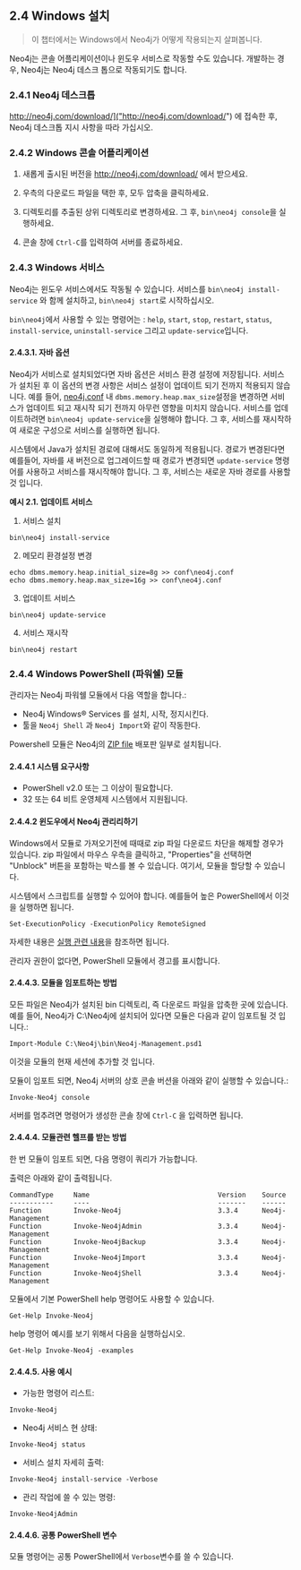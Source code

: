
## 2.4 Windows 설치

> 이 챕터에서는 Windows에서 Neo4j가 어떻게 작용되는지 살펴봅니다. 

Neo4j는 콘솔 어플리케이션이나 윈도우 서비스로 작동할 수도 있습니다. 
개발하는 경우, Neo4j는 Neo4j 데스크 톱으로 작동되기도 합니다.


### 2.4.1 Neo4j 데스크톱 

http://neo4j.com/download/]("http://neo4j.com/download/") 에 접속한 후, 
Neo4j 데스크톱 지시 사항을 따라 가십시오.


### 2.4.2 Windows 콘솔 어플리케이션

   1. 새롭게 출시된 버전을  http://neo4j.com/download/ 에서 받으세요.

   2. 우측의 다운로드 파일을 택한 후, 모두 압축을 클릭하세요.

   3. 디렉토리를 추출된 상위 디렉토리로 변경하세요. 
      그 후,  ```bin\neo4j console```을 실행하세요.


   4. 콘솔 창에 ```Ctrl-C```를 입력하여 서버를 종료하세요.


### 2.4.3 Windows 서비스

Neo4j는 윈도우 서비스에서도 작동될 수 있습니다. 서비스를 ```bin\neo4j install-service``` 와 함께 설치하고, ```bin\neo4j start```로 시작하십시오.

```bin\neo4j```에서 사용할 수 있는 명령어는 : ```help```, ```start```, ```stop```, ```restart```, ```status```, ```install-service```, ```uninstall-service``` 그리고 ```update-service```입니다. 

#### 2.4.3.1. 자바 옵션

Neo4j가 서비스로 설치되었다면 자바 옵션은 서비스 환경 설정에 저장됩니다. 서비스가 설치된 후 이 옵션의 변경 사항은 서비스 설정이 업데이트 되기 전까지 적용되지 않습니다. 예를 들어, [neo4j.conf](../configuration/file-locations.md) 내 ```dbms.memory.heap.max_size```설정을 변경하면 서비스가 업데이트 되고 재시작 되기 전까지 아무런 영향을 미치지 않습니다. 서비스를 업데이트하려면 ```bin\neo4j update-service```을 실행해야 합니다. 그 후, 서비스를 재시작하여 새로운 구성으로 서비스를 실행하면 됩니다. 

시스템에서 Java가 설치된 경로에 대해서도 동일하게 적용됩니다. 경로가 변경된다면 예를들어, 자바를 새 버전으로 업그레이드할 때 경로가 변경되면 ```update-service``` 명령어를 사용하고 서비스를 재시작해야 합니다. 그 후, 서비스는 새로운 자바 경로를 사용할 것 입니다. 

**예시 2.1. 업데이트 서비스**

1. 서비스 설치 
```
bin\neo4j install-service

```

2. 메모리 환경설정 변경
```
echo dbms.memory.heap.initial_size=8g >> conf\neo4j.conf
echo dbms.memory.heap.max_size=16g >> conf\neo4j.conf
```

3. 업데이트 서비스
```
bin\neo4j update-service
```

4. 서비스 재시작
```
bin\neo4j restart
```

### 2.4.4 Windows PowerShell (파워쉘) 모듈

관리자는 Neo4j 파워쉘 모듈에서 다음 역할을 합니다.:

+ Neo4j Windows® Services 를 설치, 시작, 정지시킨다.
+ 툴을 ```Neo4j Shell``` 과 ```Neo4j Import```와 같이 작동한다.

Powershell 모듈은 Neo4j의 [ZIP file](https://neo4j.com/download/) 배포판 일부로 설치됩니다. 


#### 2.4.4.1 시스템 요구사항

+ PowerShell v2.0 또는 그 이상이 필요합니다.
+ 32 또는 64 비트 운영체제 시스템에서 지원됩니다. 

#### 2.4.4.2 윈도우에서 Neo4j 관리리하기

Windows에서 모듈로 가져오기전에 때때로 zip 파일 다운로드 차단을 해제할 경우가 있습니다. zip 파일에서 마우스 우측을 클릭하고, "Properties"을 선택하면 "Unblock" 버튼을 포함하는 박스를 볼 수 있습니다. 여기서, 모듈을 할당할 수 있습니다.

시스템에서 스크립트를 실행할 수 있어야 합니다. 예를들어 높은 PowerShell에서 이것을 실행하면 됩니다. 

```Set-ExecutionPolicy -ExecutionPolicy RemoteSigned```

자세한 내용은 [실행 관련 내용]("https://docs.microsoft.com/ko-kr/powershell/module/microsoft.powershell.core/about/about_execution_policies?view=powershell-6&viewFallbackFrom=powershell-Microsoft.PowerShell.Core")을 참조하면 됩니다. 

관리자 권한이 없다면, PowerShell 모듈에서 경고를 표시합니다. 

#### 2.4.4.3. 모듈을 임포트하는 방법

모든 파일은 Neo4j가 설치된 bin 디렉토리, 즉 다운로드 파일을 압축한 곳에 있습니다. 예를 들어, Neo4j가 C:\Neo4j에 설치되어 있다면 모듈은 다음과 같이 임포트될 것 입니다.:

```
Import-Module C:\Neo4j\bin\Neo4j-Management.psd1
```

이것을 모듈의 현재 세션에 추가할 것 입니다. 

모듈이 임포트 되면, Neo4j 서버의 상호 콘솔 버션을 아래와 같이 실행할 수 있습니다.:

```
Invoke-Neo4j console
```

서버를 멈추려면 명령어가 생성한 콘솔 창에 ```Ctrl-C``` 을 입력하면 됩니다. 


#### 2.4.4.4. 모듈관련 헬프를 받는 방법

한 번 모듈이 임포트 되면, 다음 명령이 쿼리가 가능합니다. 

출력은 아래와 같이 출력됩니다. 

```
CommandType     Name                                Version    Source
-----------     ----                                -------    ------
Function        Invoke-Neo4j                        3.3.4      Neo4j-Management
Function        Invoke-Neo4jAdmin                   3.3.4      Neo4j-Management
Function        Invoke-Neo4jBackup                  3.3.4      Neo4j-Management
Function        Invoke-Neo4jImport                  3.3.4      Neo4j-Management
Function        Invoke-Neo4jShell                   3.3.4      Neo4j-Management
```

모듈에서 기본 PowerShell help 명령어도 사용할 수 있습니다. 

```
Get-Help Invoke-Neo4j
```

help 명령어 예시를 보기 위해서 다음을 실행하십시오.

```
Get-Help Invoke-Neo4j -examples
```

#### 2.4.4.5. 사용 예시

+ 가능한 명령어 리스트:

```
Invoke-Neo4j
```

+ Neo4j 서비스 현 상태:

```
Invoke-Neo4j status
```

+ 서비스 설치 자세히 출력:

```
Invoke-Neo4j install-service -Verbose
```

+ 관리 작업에 쓸 수 있는 명령:

```
Invoke-Neo4jAdmin
```


#### 2.4.4.6. 공통 PowerShell 변수

모듈 명령어는 공통 PowerShell에서 ```Verbose```변수를 쓸 수 있습니다. 
